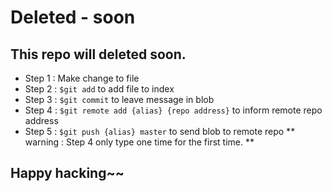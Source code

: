 # Deleted - soon

## This repo will deleted soon.

- Step 1 : Make change to file
- Step 2 : `$git add` to add file to index
- Step 3 : `$git commit` to leave message in blob
- Step 4 : `$git remote add {alias} {repo address}` to inform remote repo address
- Step 5 : `$git push {alias} master` to send blob to remote repo
** warning : Step 4 only type one time for the first time. **

## Happy hacking~~

